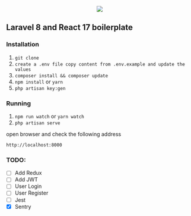 <p align="center"><img src="https://laravel.com/assets/img/components/logo-laravel.svg"></p>

## Laravel 8 and React 17 boilerplate

### Installation

1. `git clone`
2. `create a .env file copy content from .env.example and update the values`
3. `composer install && composer update`
4. `npm install` or `yarn`
5. `php artisan key:gen`

### Running

1. `npm run watch` or `yarn watch` 
2. `php artisan serve`

open browser and check the following address

`http://localhost:8000`

### TODO:

- [ ] Add Redux
- [ ] Add JWT
- [ ] User Login
- [ ] User Register
- [ ] Jest
- [X] Sentry
